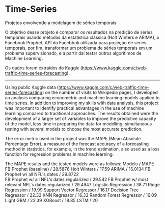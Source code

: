 # Time-Series
Projetos envolvendo a modelagem de séries temporais

O objetivo desse projeto é comparar os resultados na predição de séries temporais usando métodos da estatística clássica (Holt Winters e ARIMA), o Facebook Prophet, API do Facebbok utilizada para projeção de séries temporais, por fim, transformar um problema de séries temporais em um problema supervisionado, e a partir daí testar outros algoritimos de Machine Learning.

Os dados foram extraídos do Kaggle (https://www.kaggle.com/c/web-traffic-time-series-forecasting).

----------------------

Using public Kaggle data (https://www.kaggle.com/c/web-traffic-time-series-forecasting) on ​​the number of visits to Wikipedia pages, I developed an analysis comparing econometric and machine learning models applied to time series.
In addition to improving my skills with data analysis, this project was important to identify practical advantages in the use of machine learning compared to traditional approaches.
The results obtained were the development of a larger set of variables to improve the predictive capacity of the model, less time in preparing the data for modelling, simultaneous testing with several models to choose the most accurate prediction.

The error metric used in the project was the MAPE (Mean Absolute Percentage Error), a measure of the forecast accuracy of a forecasting method in statistics, for example, in the trend estimation, also used as a loss function for regression problems in machine learning.

The MAPE results and the tested models were as follows:
Modelo / MAPE
FB Prophet (baseline) / 28.5876
Holt Winters / 17.59
ARIMA / 16.0134
FB Prophet w/ all NFL's dates / 29.8722  
FB Prophet w/ all NFL's dates regularized / 29.542
FB Prophet w/ most relevant NFL's dates regularized  / 29.4947
Logistic Regression / 38.71
Ridge Regression / 19.99
Support Vector Regressor / 16.17
Decision Tree Regressor / 22.32
KNN Regressor / 16.32
Random Forest Regressor / 16.09
Light GBM / 22.39
XGBoost / 18.85
LSTM / 20
